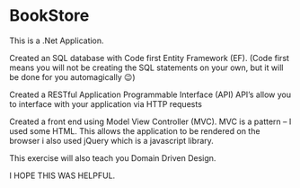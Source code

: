 # BookStore

This is a .Net Application.

Created an SQL database with Code first Entity Framework (EF). (Code first means you will not be creating the SQL statements on your own, but it will be done for you automagically 😉)

Created a RESTful Application Programmable Interface (API) API’s allow you to interface with your application via HTTP requests

Created a front end using Model View Controller (MVC). MVC is a pattern – I used some HTML. This allows the application to be rendered on the browser i also used jQuery which is a javascript library.

This exercise will also teach you Domain Driven Design.

I HOPE THIS WAS HELPFUL.
